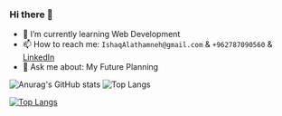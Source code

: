 ### Hi there 👋

- 🌱 I’m currently learning Web Development
- 📫 How to reach me: `IshaqAlathamneh@gmail.com` & `+962787090560` & [LinkedIn](https://www.linkedin.com/in/ishaq-alathamneh-b075101b7/)
- 💬 Ask me about: My Future Planning


<!-- [![Anurag's GitHub stats](https://github-readme-stats.vercel.app/api?username=IshaqAlathamneh)](https://github.com/anuraghazra/github-readme-stats)


![Anurag's GitHub stats](https://github-readme-stats.vercel.app/api?username=IshaqAlathamneh&count_private=true)


![Anurag's GitHub stats](https://github-readme-stats.vercel.app/api?username=IshaqAlathamneh&show_icons=true) -->

![Anurag's GitHub stats](https://github-readme-stats.vercel.app/api?username=IshaqAlathamneh&show_icons=true&theme=vision-friendly-dark)
![Top Langs](https://github-readme-stats.vercel.app/api/top-langs/?username=anuraghazra&theme=vision-friendly-dark&show_icons=true&layout=compact)

[![Top Langs](https://github-readme-stats.vercel.app/api/top-langs/?username=anuraghazra&theme=vision-friendly-dark&show_icons=true&layout=compact)](https://github.com/anuraghazra/github-readme-stats)



<!--
**IshaqAlathamneh/IshaqAlathamneh** is a ✨ _special_ ✨ repository because its `README.md` (this file) appears on your GitHub profile.

Here are some ideas to get you started:

- 🔭 I’m currently working on ...
- 🌱 I’m currently learning ...
- 👯 I’m looking to collaborate on ...
- 🤔 I’m looking for help with ...
- 💬 Ask me about ...
- 📫 How to reach me: ...
- 😄 Pronouns: ...
- ⚡ Fun fact: ...
-->
